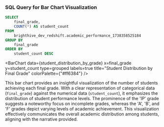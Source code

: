 ### SQL Query for Bar Chart Visualization
```sql student_distribution_by_grade
SELECT
    final_grade,
    COUNT(*) AS student_count
FROM
    brighthive_dev_redshift.academic_performance_1738358525184
GROUP BY
    final_grade
ORDER BY
    student_count DESC
```

<BarChart
    data={student_distribution_by_grade}
    x=final_grade
    y=student_count
    type=grouped
    labels=true
    title="Student Distribution by Final Grade"
    colorPalette={"#ff6384"}
/>

This bar chart provides an insightful visualization of the number of students achieving each final grade. With a clear representation of categorical data (`final_grade`) against the numerical data (`student_count`), it emphasizes the distribution of student performance levels. The prominence of the 'IP' grade suggests a noteworthy focus on incomplete grades, whereas the 'A', 'B', and 'F' grades depict varying levels of academic achievement. This visualization effectively communicates the overall academic distribution among students, aligning with the narrative provided.